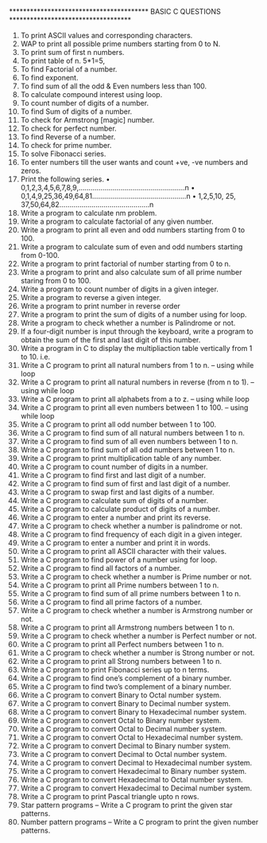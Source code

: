 **************************************** BASIC C QUESTIONS ***********************************


1.	To print ASCII values and corresponding characters.
2.	WAP to print all possible prime numbers starting from 0 to N. 
3.	To print sum of first n numbers.
4.	To print table of n. 5*1=5,
5.	To find Factorial of a number.
6.	To find exponent.
7.	To find sum of all the odd & Even numbers less than 100.
8.	To calculate compound interest using loop.
9.	To count number of digits of a number.
10.	To find Sum of digits of a number.
11.	To check for Armstrong [magic] number. 
12.	To check for perfect number. 
13.	To find Reverse of a number.
14.	To check for prime number. 
15.	To solve Fibonacci series. 
16.	To enter numbers till the user wants and count +ve, -ve numbers and zeros.
17.	 Print the following series.
  •	0,1,2,3,4,5,6,7,8,9,……………………………………………..n
  •	0,1,4,9,25,36,49,64,81………………………………………..n
  •	1,2,5,10, 25, 37,50,64,82………………………………………n
18.	Write a program to calculate nm  problem.
19.	Write a program to calculate factorial of any given number.
20.	Write a program to print all even and odd numbers starting from 0 to 100.
21.	Write a program to calculate sum of even and odd numbers starting from 0-100.
22.	Write a program to print factorial of number starting from 0 to n. 
23.	Write a program to print and also calculate sum of all prime number staring from 0 to 100.
24.	Write a program to count number of digits in a given integer.
25.	Write a program to reverse a given integer.
26.	Write a program to print number in reverse order
27.	Write a program to print the sum of digits of a number using for loop.
28.	Write a program to check whether a number is Palindrome or not.
29.	If a four-digit number is input through the keyboard, write a program to obtain the sum of the first and last digit of this number.
30.	Write a program in C to display the multipliaction table vertically from 1 to 10. i.e. 
31.	Write a C program to print all natural numbers from 1 to n. – using while loop
32.	Write a C program to print all natural numbers in reverse (from n to 1). – using while loop
33.	Write a C program to print all alphabets from a to z. – using while loop
34.	Write a C program to print all even numbers between 1 to 100. – using while loop
35.	Write a C program to print all odd number between 1 to 100.
36.	Write a C program to find sum of all natural numbers between 1 to n.
37.	Write a C program to find sum of all even numbers between 1 to n.
38.	Write a C program to find sum of all odd numbers between 1 to n.
39.	Write a C program to print multiplication table of any number.
40.	Write a C program to count number of digits in a number.
41.	Write a C program to find first and last digit of a number.
42.	Write a C program to find sum of first and last digit of a number.
43.	Write a C program to swap first and last digits of a number.
44.	Write a C program to calculate sum of digits of a number.
45.	Write a C program to calculate product of digits of a number.
46.	Write a C program to enter a number and print its reverse.
47.	Write a C program to check whether a number is palindrome or not.
48.	Write a C program to find frequency of each digit in a given integer.
49.	Write a C program to enter a number and print it in words.
50.	Write a C program to print all ASCII character with their values.
51.	Write a C program to find power of a number using for loop.
52.	Write a C program to find all factors of a number.
53.	Write a C program to check whether a number is Prime number or not.
54.	Write a C program to print all Prime numbers between 1 to n.
55.	Write a C program to find sum of all prime numbers between 1 to n.
56.	Write a C program to find all prime factors of a number.
57.	Write a C program to check whether a number is Armstrong number or not.
58.	Write a C program to print all Armstrong numbers between 1 to n.
59.	Write a C program to check whether a number is Perfect number or not.
60.	Write a C program to print all Perfect numbers between 1 to n.
61.	Write a C program to check whether a number is Strong number or not.
62.	Write a C program to print all Strong numbers between 1 to n.
63.	Write a C program to print Fibonacci series up to n terms.
64.	Write a C program to find one’s complement of a binary number.
65.	Write a C program to find two’s complement of a binary number.
66.	Write a C program to convert Binary to Octal number system.
67.	Write a C program to convert Binary to Decimal number system.
68.	Write a C program to convert Binary to Hexadecimal number system.
69.	Write a C program to convert Octal to Binary number system.
70.	Write a C program to convert Octal to Decimal number system.
71.	Write a C program to convert Octal to Hexadecimal number system.
72.	Write a C program to convert Decimal to Binary number system.
73.	Write a C program to convert Decimal to Octal number system.
74.	Write a C program to convert Decimal to Hexadecimal number system.
75.	Write a C program to convert Hexadecimal to Binary number system.
76.	Write a C program to convert Hexadecimal to Octal number system.
77.	Write a C program to convert Hexadecimal to Decimal number system.
78.	Write a C program to print Pascal triangle upto n rows.
79.	Star pattern programs – Write a C program to print the given star patterns.
80.	Number pattern programs – Write a C program to print the given number patterns.
